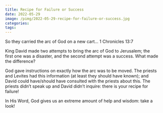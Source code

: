 ```yaml
---
title: Recipe for Failure or Success
date: 2022-05-29
image: /pimg/2022-05-29-recipe-for-failure-or-success.jpg
categories:
tags:
---
```


<p data-block-key="znn0j">So they carried the arc of God on a new cart…    1 Chronicles 13:7</p><p data-block-key="58k43">King David made two attempts to bring the arc of God to Jerusalem; the first one was a disaster, and the second attempt was a success. What made the difference?</p><p data-block-key="6sa3u">God gave instructions on exactly how the arc was to be moved. The priests and Levites had this information (at least they should have known); and David could have/should have consulted with the priests about this. The priests didn’t speak up and David didn’t inquire: there is your recipe for failure!</p><p data-block-key="e3bd1">In His Word, God gives us an extreme amount of help and wisdom: take a look!</p>

